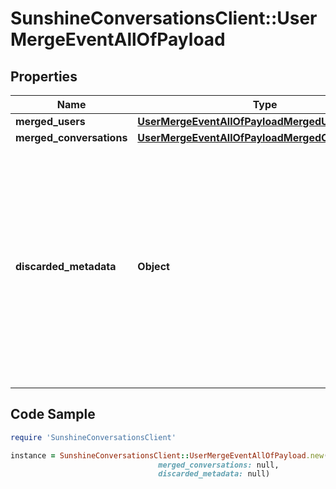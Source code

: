 # SunshineConversationsClient::UserMergeEventAllOfPayload

## Properties

Name | Type | Description | Notes
------------ | ------------- | ------------- | -------------
**merged_users** | [**UserMergeEventAllOfPayloadMergedUsers**](UserMergeEventAllOfPayloadMergedUsers.md) |  | [optional] 
**merged_conversations** | [**UserMergeEventAllOfPayloadMergedConversations**](UserMergeEventAllOfPayloadMergedConversations.md) |  | [optional] 
**discarded_metadata** | **Object** | A flat object with the set of metadata properties that were discarded when merging the two users. This should contain values only if the combined metadata fields exceed the 4KB limit. | [optional] 

## Code Sample

```ruby
require 'SunshineConversationsClient'

instance = SunshineConversationsClient::UserMergeEventAllOfPayload.new(merged_users: null,
                                 merged_conversations: null,
                                 discarded_metadata: null)
```



